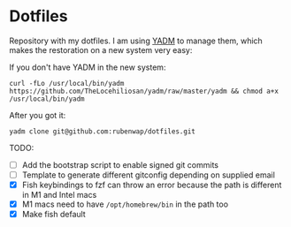 # Dotfiles

Repository with my dotfiles. I am using [YADM](https://yadm.io) to manage them, which makes the restoration on a new system very easy:

If you don't have YADM in the new system:

```
curl -fLo /usr/local/bin/yadm https://github.com/TheLocehiliosan/yadm/raw/master/yadm && chmod a+x /usr/local/bin/yadm
```

After you got it:

```
yadm clone git@github.com:rubenwap/dotfiles.git
```

TODO:

- [ ] Add the bootstrap script to enable signed git commits
- [ ] Template to generate different gitconfig depending on supplied email
- [x] Fish keybindings to fzf can throw an error because the path is different in M1 and Intel macs
- [x] M1 macs need to have `/opt/homebrew/bin` in the path too
- [x] Make fish default 
